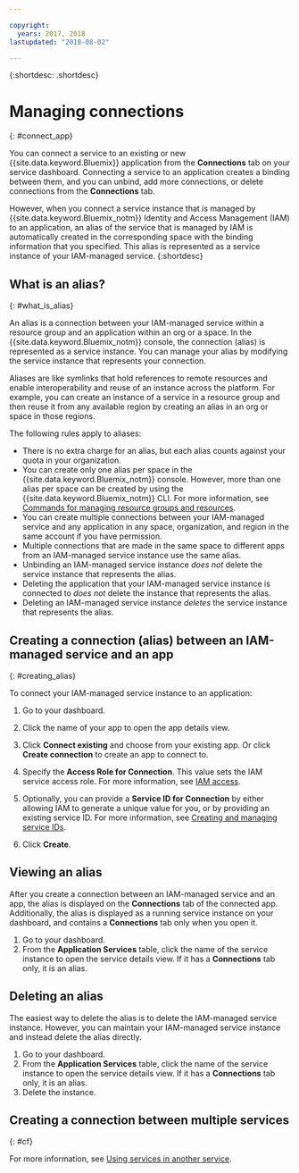```yaml
---

copyright:
  years: 2017, 2018
lastupdated: "2018-08-02"

---
```


{:shortdesc: .shortdesc}

# Managing connections
{: #connect_app}

You can connect a service to an existing or new {{site.data.keyword.Bluemix}} application from the **Connections** tab on your service dashboard. Connecting a service to an application creates a binding between them, and you can unbind, add more connections, or delete connections from the **Connections** tab.

However, when you connect a service instance that is managed by {{site.data.keyword.Bluemix_notm}} Identity and Access Management (IAM) to an application, an alias of the service that is managed by IAM is automatically created in the corresponding space with the binding information that you specified. This alias is represented as a service instance of your IAM-managed service.
{:shortdesc}

## What is an alias?
{: #what_is_alias}

An alias is a connection between your IAM-managed service within a resource group and an application within an org or a space. In the {{site.data.keyword.Bluemix_notm}} console, the connection (alias) is represented as a service instance. You can manage your alias by modifying the service instance that represents your connection.

Aliases are like symlinks that hold references to remote resources and enable interoperability and reuse of an instance across the platform. For example, you can create an instance of a service in a resource group and then reuse it from any available region by creating an alias in an org or space in those regions.

The following rules apply to aliases:

* There is no extra charge for an alias, but each alias counts against your quota in your organization.
* You can create only one alias per space in the {{site.data.keyword.Bluemix_notm}} console. However, more than one alias per space can be created by using the {{site.data.keyword.Bluemix_notm}} CLI. For more information, see [Commands for managing resource groups and resources](/docs/cli/reference/ibmcloud/cli_resource_group.html#ibmcloud_commands_resource).
* You can create multiple connections between your IAM-managed service and any application in any space, organization, and region in the same account if you have permission.
* Multiple connections that are made in the same space to different apps from an IAM-managed service instance use the same alias.
* Unbinding an IAM-managed service instance *does not* delete the service instance that represents the alias.
* Deleting the application that your IAM-managed service instance is connected to *does not* delete the instance that represents the alias.
* Deleting an IAM-managed service instance *deletes* the service instance that represents the alias.

## Creating a connection (alias) between an IAM-managed service and an app
{: #creating_alias}

To connect your IAM-managed service instance to an application:

1. Go to your dashboard.

2. Click the name of your app to open the app details view.

3. Click **Connect existing** and choose from your existing app. Or click **Create connection** to create an app to connect to.

4. Specify the **Access Role for Connection**. This value sets the IAM service access role. For more information, see [IAM access](/docs/iam/users_roles.html#userroles).

5. Optionally, you can provide a **Service ID for Connection** by either allowing IAM to generate a unique value for you, or by providing an existing service ID. For more information, see [Creating and managing service IDs](/docs/iam/serviceid.html#serviceids).

6. Click **Create**.

## Viewing an alias

After you create a connection between an IAM-managed service and an app, the alias is displayed on the **Connections** tab of the connected app. Additionally, the alias is displayed as a running service instance on your dashboard, and contains a **Connections** tab only when you open it.

1. Go to your dashboard.
2. From the **Application Services** table, click the name of the service instance to open the service details view. If it has a **Connections** tab only, it is an alias.

## Deleting an alias

The easiest way to delete the alias is to delete the IAM-managed service instance. However, you can maintain your IAM-managed service instance and instead delete the alias directly.

1. Go to your dashboard.
2. From the **Application Services** table, click the name of the service instance to open the service details view. If it has a **Connections** tab only, it is an alias.
3. Delete the instance.

## Creating a connection between multiple services
{: #cf}

For more information, see [Using services in another service](/docs/resources/s2s.html#s2s_binding).
